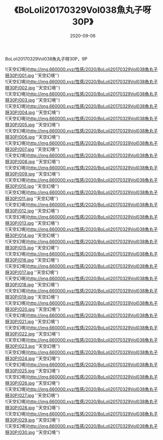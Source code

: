 ﻿---
layout: post
title:  《BoLoli20170329Vol038魚丸子呀30P》
date:   2020-09-06
img: http://img.660000.xyz/性感/2020/BoLoli20170329Vol038魚丸子呀30P/000.jpg
categories: [美女, 性感, 泳衣]
---

BoLoli20170329Vol038魚丸子呀30P，9P



![天空幻境](http://img.660000.xyz/性感/2020/BoLoli20170329Vol038魚丸子呀30P/001.jpg ''天空幻境'') <br>
![天空幻境](http://img.660000.xyz/性感/2020/BoLoli20170329Vol038魚丸子呀30P/002.jpg ''天空幻境'') <br>
![天空幻境](http://img.660000.xyz/性感/2020/BoLoli20170329Vol038魚丸子呀30P/003.jpg ''天空幻境'') <br>
![天空幻境](http://img.660000.xyz/性感/2020/BoLoli20170329Vol038魚丸子呀30P/004.jpg ''天空幻境'') <br>
![天空幻境](http://img.660000.xyz/性感/2020/BoLoli20170329Vol038魚丸子呀30P/005.jpg ''天空幻境'') <br>
![天空幻境](http://img.660000.xyz/性感/2020/BoLoli20170329Vol038魚丸子呀30P/006.jpg ''天空幻境'') <br>
![天空幻境](http://img.660000.xyz/性感/2020/BoLoli20170329Vol038魚丸子呀30P/007.jpg ''天空幻境'') <br>
![天空幻境](http://img.660000.xyz/性感/2020/BoLoli20170329Vol038魚丸子呀30P/008.jpg ''天空幻境'') <br>
![天空幻境](http://img.660000.xyz/性感/2020/BoLoli20170329Vol038魚丸子呀30P/009.jpg ''天空幻境'') <br>
![天空幻境](http://img.660000.xyz/性感/2020/BoLoli20170329Vol038魚丸子呀30P/010.jpg ''天空幻境'') <br>
![天空幻境](http://img.660000.xyz/性感/2020/BoLoli20170329Vol038魚丸子呀30P/011.jpg ''天空幻境'') <br>
![天空幻境](http://img.660000.xyz/性感/2020/BoLoli20170329Vol038魚丸子呀30P/012.jpg ''天空幻境'') <br>
![天空幻境](http://img.660000.xyz/性感/2020/BoLoli20170329Vol038魚丸子呀30P/013.jpg ''天空幻境'') <br>
![天空幻境](http://img.660000.xyz/性感/2020/BoLoli20170329Vol038魚丸子呀30P/014.jpg ''天空幻境'') <br>
![天空幻境](http://img.660000.xyz/性感/2020/BoLoli20170329Vol038魚丸子呀30P/015.jpg ''天空幻境'') <br>
![天空幻境](http://img.660000.xyz/性感/2020/BoLoli20170329Vol038魚丸子呀30P/016.jpg ''天空幻境'') <br>
![天空幻境](http://img.660000.xyz/性感/2020/BoLoli20170329Vol038魚丸子呀30P/017.jpg ''天空幻境'') <br>
![天空幻境](http://img.660000.xyz/性感/2020/BoLoli20170329Vol038魚丸子呀30P/018.jpg ''天空幻境'') <br>
![天空幻境](http://img.660000.xyz/性感/2020/BoLoli20170329Vol038魚丸子呀30P/019.jpg ''天空幻境'') <br>
![天空幻境](http://img.660000.xyz/性感/2020/BoLoli20170329Vol038魚丸子呀30P/020.jpg ''天空幻境'') <br>
![天空幻境](http://img.660000.xyz/性感/2020/BoLoli20170329Vol038魚丸子呀30P/021.jpg ''天空幻境'') <br>
![天空幻境](http://img.660000.xyz/性感/2020/BoLoli20170329Vol038魚丸子呀30P/022.jpg ''天空幻境'') <br>
![天空幻境](http://img.660000.xyz/性感/2020/BoLoli20170329Vol038魚丸子呀30P/023.jpg ''天空幻境'') <br>
![天空幻境](http://img.660000.xyz/性感/2020/BoLoli20170329Vol038魚丸子呀30P/024.jpg ''天空幻境'') <br>
![天空幻境](http://img.660000.xyz/性感/2020/BoLoli20170329Vol038魚丸子呀30P/025.jpg ''天空幻境'') <br>
![天空幻境](http://img.660000.xyz/性感/2020/BoLoli20170329Vol038魚丸子呀30P/026.jpg ''天空幻境'') <br>
![天空幻境](http://img.660000.xyz/性感/2020/BoLoli20170329Vol038魚丸子呀30P/027.jpg ''天空幻境'') <br>
![天空幻境](http://img.660000.xyz/性感/2020/BoLoli20170329Vol038魚丸子呀30P/028.jpg ''天空幻境'') <br>
![天空幻境](http://img.660000.xyz/性感/2020/BoLoli20170329Vol038魚丸子呀30P/029.jpg ''天空幻境'') <br>
![天空幻境](http://img.660000.xyz/性感/2020/BoLoli20170329Vol038魚丸子呀30P/030.jpg ''天空幻境'') <br>